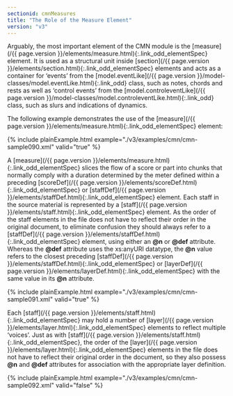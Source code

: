 ```yaml
---
sectionid: cmnMeasures
title: "The Role of the Measure Element"
version: "v3"
---
```




Arguably, the most important element of the CMN module is the [measure](/{{ page.version }}/elements/measure.html){:.link_odd_elementSpec}
element. It is used as a structural unit inside [section](/{{ page.version }}/elements/section.html){:.link_odd_elementSpec} elements and
acts as a container for ‘events’ from the [model.eventLike](/{{ page.version }}/model-classes/model.eventLike.html){:.link_odd} class, such as notes, chords and rests as well as
‘control events’ from the [model.controleventLike](/{{ page.version }}/model-classes/model.controleventLike.html){:.link_odd} class, such as slurs and indications of dynamics.

The following example demonstrates the use of the [measure](/{{ page.version }}/elements/measure.html){:.link_odd_elementSpec}
element:

{% include plainExample.html example="./v3/examples/cmn/cmn-sample090.xml" valid="true" %}


A [measure](/{{ page.version }}/elements/measure.html){:.link_odd_elementSpec} slices the flow of a score or part into chunks that
normally comply with a duration determined by the meter defined within a preceding
[scoreDef](/{{ page.version }}/elements/scoreDef.html){:.link_odd_elementSpec} or [staffDef](/{{ page.version }}/elements/staffDef.html){:.link_odd_elementSpec} element. Each staff in the
source material is represented by a [staff](/{{ page.version }}/elements/staff.html){:.link_odd_elementSpec} element. As the order of the
staff elements in the file does not have to reflect their order in the original document,
to
eliminate confusion they should always refer to a [staffDef](/{{ page.version }}/elements/staffDef.html){:.link_odd_elementSpec} element,
using either an **@n** or **@def** attribute. Whereas the **@def**
attribute uses the xs:anyURI datatype, the **@n** value refers to the
closest preceding [staffDef](/{{ page.version }}/elements/staffDef.html){:.link_odd_elementSpec} or [layerDef](/{{ page.version }}/elements/layerDef.html){:.link_odd_elementSpec} with the
same value in its **@n** attribute.

{% include plainExample.html example="./v3/examples/cmn/cmn-sample091.xml" valid="true" %}


Each [staff](/{{ page.version }}/elements/staff.html){:.link_odd_elementSpec} may hold a number of [layer](/{{ page.version }}/elements/layer.html){:.link_odd_elementSpec} elements
to reflect multiple ‘voices’. Just as with [staff](/{{ page.version }}/elements/staff.html){:.link_odd_elementSpec},
the order of the [layer](/{{ page.version }}/elements/layer.html){:.link_odd_elementSpec} elements in the file does not have to reflect
their original order in the document, so they also possess **@n** and **@def**
attributes for association with the appropriate layer definition.

{% include plainExample.html example="./v3/examples/cmn/cmn-sample092.xml" valid="false" %}

